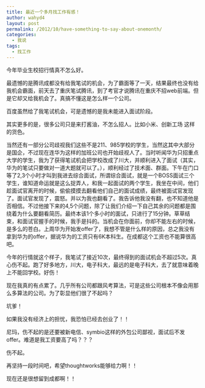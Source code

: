 ```yaml
---
title: 最近一个多月找工作有感！
author: wahyd4
layout: post
permalink: /2012/10/have-something-to-say-about-onemonth/
categories:
  - 我说
tags:
  - 找工作
---
```

今年毕业生校招行情真不怎么好。

最遗憾的是腾讯成都没有给我笔试的机会，为了霸面等了一天，结果最终也没有给我机会霸面，前天去了重庆笔试腾讯，到了考官才说腾讯在重庆不招web前端。但是它却又给我机会了。真搞不懂这是怎么样一个公司。

百度虽然给了我笔试机会，可是遗憾的是我未能进入面试阶段。

其实更多的是，很多公司只是来打酱油，不怎么招人。比如小米、创新工场 这样的货色。

当然还有一部分公司歧视我们这些不是211、985学校的学生，当然这其中大部分是国企，不过现在连华为这样的加班公司也开始歧视人了。当时听闻华为只招重点大学的学生，我为了获得笔试机会把学校改成了川大，并顺利进入了面试（其实，华为的笔试只要做对一道大题就可以了。），顺利经过了技术面、群面。下午在门口等了2,3个小时才叫到我进去综合面试，所谓综合面试，就是一个BOSS面试三个学生，谁知道命运就是这么捉弄人，和我一起面试的两个学生，我坐在中间，他们趁面试官离开的时候，偷偷摸摸去翻看他们自己的面试成绩，最终被面试官发现了。面试官发现了，震怒。并以为我也翻看了。我告诉他我没有翻，也不知道他是否相信。不过他接下来的4,5个问题，除了让我们介绍一下自己其余的问题都是围绕着为什么要翻看简历。最终本该1个多小时的面试，只进行了15分钟。草草结束，和面试官握手的时候，我手是抖的。当机会在你面前，你却不能左右的时候，是多么的苍白。上周华为开始发offer了，我想不管是什么样的原因，总之我没有拿到华为的offer，据说华为的工资只有6K本科生。在成都这个工资也不能算很高吧。

今年的行情就这个样子，我笔试了接近10次，最终得到的面试机会不超过5次。真心伤不起。跑了好多地方，川大，电子科大，最远的是电子科大，去了就意味着晚上不能回学校。好伤！

现在我真的有点累了。几乎所有公司都跟风考算法，可是这些公司根本不像会用那么多算法的公司。为了彰显他们很了不起吗？

坑爹！

如果我没有经济上的担忧，我恐怕已经去创业了！！

尼玛，伤不起的是还要被新电信、symbio这样的外包公司鄙视，面试后不发offer。难道是我工资要高了吗？？？

伤不起。

再坚持一段时间吧，希望thoughtworks能够给力啊！！

现在还是很想留到成都啊！！

 